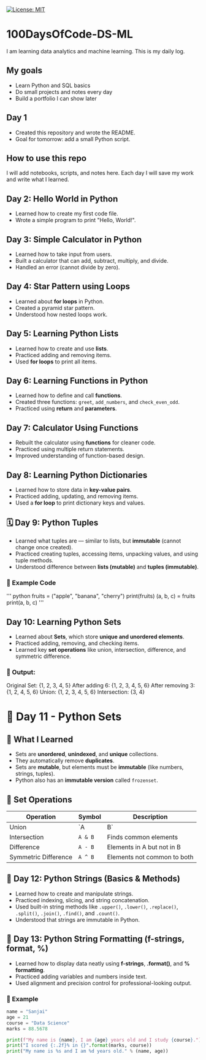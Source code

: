 [![License: MIT](https://img.shields.io/badge/License-MIT-yellow.svg)](https://opensource.org/licenses/MIT)

# 100DaysOfCode-DS-ML
I am learning data analytics and machine learning. This is my daily log.

## My goals
- Learn Python and SQL basics
- Do small projects and notes every day
- Build a portfolio I can show later

## Day 1
- Created this repository and wrote the README.
- Goal for tomorrow: add a small Python script.

## How to use this repo
I will add notebooks, scripts, and notes here. Each day I will save my work and write what I learned.

## Day 2: Hello World in Python
- Learned how to create my first code file.
- Wrote a simple program to print "Hello, World!".

## Day 3: Simple Calculator in Python
- Learned how to take input from users.
- Built a calculator that can add, subtract, multiply, and divide.
- Handled an error (cannot divide by zero).

## Day 4: Star Pattern using Loops
- Learned about **for loops** in Python.
- Created a pyramid star pattern.
- Understood how nested loops work.

## Day 5: Learning Python Lists
- Learned how to create and use **lists**.
- Practiced adding and removing items.
- Used **for loops** to print all items.

## Day 6: Learning Functions in Python
- Learned how to define and call **functions**.
- Created three functions: `greet`, `add_numbers`, and `check_even_odd`.
- Practiced using **return** and **parameters**.

## Day 7: Calculator Using Functions
- Rebuilt the calculator using **functions** for cleaner code.
- Practiced using multiple return statements.
- Improved understanding of function-based design.

## Day 8: Learning Python Dictionaries
- Learned how to store data in **key-value pairs**.
- Practiced adding, updating, and removing items.
- Used a **for loop** to print dictionary keys and values.

## 🗓️ Day 9: Python Tuples
- Learned what tuples are — similar to lists, but **immutable** (cannot change once created).
- Practiced creating tuples, accessing items, unpacking values, and using tuple methods.
- Understood difference between **lists (mutable)** and **tuples (immutable)**.

### 🧾 Example Code
''' python
fruits = ("apple", "banana", "cherry")
print(fruits)
(a, b, c) = fruits
print(a, b, c) '''

## Day 10: Learning Python Sets
- Learned about **Sets**, which store **unique and unordered elements**.
- Practiced adding, removing, and checking items.
- Learned key **set operations** like union, intersection, difference, and symmetric difference.

### 🧾 Output:
Original Set: {1, 2, 3, 4, 5}
After adding 6: {1, 2, 3, 4, 5, 6}
After removing 3: {1, 2, 4, 5, 6}
Union: {1, 2, 3, 4, 5, 6}
Intersection: {3, 4}

# 🐍 Day 11 - Python Sets

## 🔹 What I Learned
- Sets are **unordered**, **unindexed**, and **unique** collections.
- They automatically remove **duplicates**.
- Sets are **mutable**, but elements must be **immutable** (like numbers, strings, tuples).
- Python also has an **immutable version** called `frozenset`.

## 🧩 Set Operations
| Operation | Symbol | Description |
|------------|---------|-------------|
| Union | `A | B` | Combines all unique elements |
| Intersection | `A & B` | Finds common elements |
| Difference | `A - B` | Elements in A but not in B |
| Symmetric Difference | `A ^ B` | Elements not common to both |

## 🧾 Day 12: Python Strings (Basics & Methods)

- Learned how to create and manipulate strings.  
- Practiced indexing, slicing, and string concatenation.  
- Used built-in string methods like `.upper()`, `.lower()`, `.replace()`, `.split()`, `.join()`, `.find()`, and `.count()`.  
- Understood that strings are immutable in Python.  

## 📅 Day 13: Python String Formatting (f-strings, format, %)

- Learned how to display data neatly using **f-strings**, **.format()**, and **% formatting**.  
- Practiced adding variables and numbers inside text.  
- Used alignment and precision control for professional-looking output.  

### 🧠 Example
```python
name = "Sanjai"
age = 21
course = "Data Science"
marks = 88.5678

print(f"My name is {name}, I am {age} years old and I study {course}.")
print("I scored {:.2f}% in {}".format(marks, course))
print("My name is %s and I am %d years old." % (name, age))

